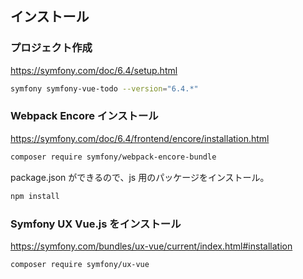 ## インストール

### プロジェクト作成

https://symfony.com/doc/6.4/setup.html

```sh
symfony symfony-vue-todo --version="6.4.*"
```

### Webpack Encore インストール

https://symfony.com/doc/6.4/frontend/encore/installation.html

```sh
composer require symfony/webpack-encore-bundle
```

package.json ができるので、js 用のパッケージをインストール。

```sh
npm install
```

### Symfony UX Vue.js をインストール

https://symfony.com/bundles/ux-vue/current/index.html#installation

```sh
composer require symfony/ux-vue
```
